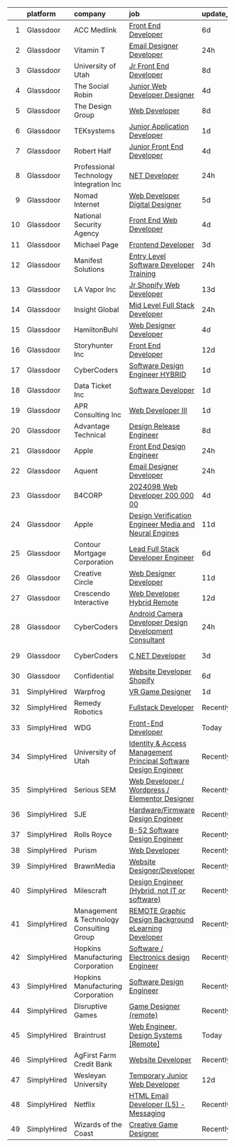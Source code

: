

|    | platform    | company                                  | job                                                                                                                                                                                                                                                                                                                                                                                                                                                                                                                                                                                                                                                                                                                                                                                                                                                                                                                                                                                                                                                                                                                                                                                                                                                                                                                                                                                                                         | update_time   | location                      |
|---:|:------------|:-----------------------------------------|:----------------------------------------------------------------------------------------------------------------------------------------------------------------------------------------------------------------------------------------------------------------------------------------------------------------------------------------------------------------------------------------------------------------------------------------------------------------------------------------------------------------------------------------------------------------------------------------------------------------------------------------------------------------------------------------------------------------------------------------------------------------------------------------------------------------------------------------------------------------------------------------------------------------------------------------------------------------------------------------------------------------------------------------------------------------------------------------------------------------------------------------------------------------------------------------------------------------------------------------------------------------------------------------------------------------------------------------------------------------------------------------------------------------------------|:--------------|:------------------------------|
|  1 | Glassdoor   | ACC Medlink                              | [Front End Developer](https://www.glassdoor.com/partner/jobListing.htm?pos=108&ao=1110586&s=58&guid=0000018382f497fab5dfe313fff8b988&src=GD_JOB_AD&t=SR&vt=w&ea=1&cs=1_7f6f7f86&cb=1664349411710&jobListingId=1008153767990&cpc=D69957E0862862E0&jrtk=3-0-1ge1f9617k25k801-1ge1f961pg4fj800-31d9a7dc41997297--6NYlbfkN0AtlW_omU2Xx3W-19HQ_drmTKCWebiHnmA5lS5PDL5G8X9TJvUzwkz5Ww6o2I7kn7VTilYBNGgQKTsKnKuFjNr-rwrbRSWZAwela_Q_Pw1NE_wPlOrhausqN81kuRPA8_oj7QnQ1Td3vg6RBIvGq-kZzxk_T5rJ4J4FXAasW17gLqdVITzHN_TgJ95KyPuRlqRLCMAcT4dWWkcbnHgv0T7DKMpLl0NVFdDIVcARo2o9TdnKyG33bf5ejxOBY-1LFUwhORp1rDcMwSmXhplNvzJ76yRUCbTyBIiuJIb2skr6e-FcWRLliR2EL8Raq_ZBQfh-btxwAkDyhupCa9xlUX7ea_jtmYDhK9oRjg0kZaKAMF0F3tunUGshSkXlxYKQjo0ZYc2u2OVTTXXhGVjWe-V1IBhN_kJyi_3AfypGJYkD9P-xcQSp3OuVoDIMxGKICHLmQn-jorRnU2a2FxF0WIT0wxKoNtiKtW-1rjKtYzL4l9nCpKj_hB22dU5pEWxX1gAfzyNepMgTwg%3D%3D)                                                                                                                                                                                                                                                                                                                                                                                                                                                                                                                                                  | 6d            | Punta Gorda, FL               |
|  2 | Glassdoor   | Vitamin T                                | [Email Designer   Developer](https://www.glassdoor.com/partner/jobListing.htm?pos=123&ao=1110586&s=58&guid=0000018382f497fab5dfe313fff8b988&src=GD_JOB_AD&t=SR&vt=w&cs=1_d543f0fc&cb=1664349411711&jobListingId=1008166114322&cpc=F41FEAB56D215062&jrtk=3-0-1ge1f9617k25k801-1ge1f961pg4fj800-d1a7387d0770e5f3--6NYlbfkN0DMrcEu7yrtATojKJA7cEzGQ3FdRGWLh0CZQInL4ECGI6k5tN82kdM0cJmh4vC7GggOKyKtFCgegU8rXS0JkdichCA-T1cdCWtS1-_meEn3wm4MMcJ2Kfvuue71XM4farO7r0mvjSTv9UevYATKjAtHRSZWe99WkaxKLxQudPskqRiVyIhcOPu-2kw0qeqTxqkAYOMSh2hD60pH4uy10P4GPm-10QkJEMoDvTnvoGebdWU4UHg16FuCUKj-y6sE-_I2FMekLpsa-TmZq-s9fwuOzM9IMr5agHSgA107KX_4fDyhiEgYQwBn9iqrWocVQHgKNBsUx7JAOc28vYENS8lJ2xdzA_WMn0MAMbl7UwHTAu4ijGGv_H5BefvU_l-Skj5TaWkgv2xrGRDvBapmDv5Gg35wR8GJmPw_8Nh5nSTN4LaoiM0RJipz0VpxYoxlYUfjd7vDVbCzDV-bxmC5VFlDRiXM0Lp7sNSyp6Znk1oh9koC5jx3tOZW)                                                                                                                                                                                                                                                                                                                                                                                                                                                                                                                                                                            | 24h           | Richmond, VA                  |
|  3 | Glassdoor   | University of Utah                       | [Jr  Front End Developer](https://www.glassdoor.com/partner/jobListing.htm?pos=106&ao=1110586&s=58&guid=0000018382f497fab5dfe313fff8b988&src=GD_JOB_AD&t=SR&vt=w&cs=1_c8a9d03c&cb=1664349411709&jobListingId=1008148899412&cpc=334ABAF5D42DC775&jrtk=3-0-1ge1f9617k25k801-1ge1f961pg4fj800-203d757690ef3570--6NYlbfkN0CeT8FX21qA8aHoekqZMuZU4Mih5bXiRa2bV6asheKhAl6mYKVHUB3RdJxaCuksIwR8-U3Q2LcHEcxiRj65QyZR_Afs3iURmeU3TP93qVXtnfMQVf9qrz6Srk0RCkWqt7jlVuMNAn8ksU6vScNEdTwyDSTPtTb_VQr51K56x_P_fI4GRrunEWYOtrbcLQ3HrbA99aAYzEwdq7e_btD08m75hGB6OERjF5G2EaOLlQ6fKLgDgkrOe5dJ3jUS9rC0cvKVZIm5AO6U6b_HaaFK_ocUTyallLPtXIHevdFB6YTk3i0aGeW6WAPaItZSAVLvbJPnLKaq-HvJMSatRIePsBQrH96msRHcvzJYcdeZKw-c7AcnZsKF_DlS-NTGggWDcuT0hGXijQyG9A3opk4gTcvn60YlRWHJJ83SIH5w_ILDkTAdTqLXBSHsMUVoewJpcIT7yEYqVVokAA%3D%3D)                                                                                                                                                                                                                                                                                                                                                                                                                                                                                                                                                                                                                   | 8d            | Salt Lake City, UT            |
|  4 | Glassdoor   | The Social Robin                         | [Junior Web Developer Designer](https://www.glassdoor.com/partner/jobListing.htm?pos=111&ao=1110586&s=58&guid=0000018382f497fab5dfe313fff8b988&src=GD_JOB_AD&t=SR&vt=w&ea=1&cs=1_0b70124b&cb=1664349411710&jobListingId=1008158385207&cpc=47CFDC01B3F81FAC&jrtk=3-0-1ge1f9617k25k801-1ge1f961pg4fj800-a4700ca198d49a1e--6NYlbfkN0BVEiCwtio_zq3mOGmhG3aHdQny94tlzy-k67z9IkphDraalBvzlH_uzJy8THcCVP2waJSd3yiwSETxdtK4p7WGdYe6iEdQIgLTJgRkgtmaAG-Ira_mL4q6O-3H-ODYq0f377Ah1rO660J0oLi7zvjCMqIM9s-nWo1gLlJP3or2dewY9edJ01451bpvce_yHEd7scHNswyDkC1Nj-5P2LmWcjiapmRYpbB1nw6_qLbwdSQkSSTaSMtemOoAhWbQmue5B4Nyfa7z3OQ3Mh0aXMdapwVUvSrNW8WfWy6ceMc-fb8-57yIL9mp3kdTxgXVZzF4eXc-IZpvnGz8NP9X0fXOlNhCvlhcC3SP1b3yjmf249WhGWUo1fkNP2Wwxx2Bh4-OXQ_uR9lpMzvxDnfXOK7xqBUn7WLafylWnmiUyyL2knV7zB54kTZl__TKsnLPdsyCeltHkiiKrTKK2_uXaR8HpHlq-uj35tY3yRKxnw67zx53gZWjl72LJP6HE2oOYsrutcY2zxj0Xv_ys3s8_l5d)                                                                                                                                                                                                                                                                                                                                                                                                                                                                                                                                    | 4d            | Dallas, TX                    |
|  5 | Glassdoor   | The Design Group                         | [Web Developer](https://www.glassdoor.com/partner/jobListing.htm?pos=102&ao=1110586&s=58&guid=0000018382f497fab5dfe313fff8b988&src=GD_JOB_AD&t=SR&vt=w&ea=1&cs=1_b83383f0&cb=1664349411709&jobListingId=1008148648624&cpc=83630893E902B957&jrtk=3-0-1ge1f9617k25k801-1ge1f961pg4fj800-d0b8dbd47568e89e--6NYlbfkN0A8DcSSnDEpkWJ26_yrPDdhx6XDq5RUxwCFgnpzaIW0Twsx86Q09C8GW5akSW-_TBTBYuRF_O2lv_zPPZWt3ZmqT-MJxfK16XSOhSCHBbLLrx3Pygk0wSNSy-z757EiC6BdRtURUO7Y0FygHHvRke5JyLSCzZb5_4HtPMjcXEjtD5mYuSZy5Y7itx0-Iy21S1OE1vT_A3RK1wW-fxLglaYR5u-iSVE9u7wm_kOJEHZenCZ0l8N0wQBoht7Oy8xYcCa1qgzJf5MiArMWO6ZTz7tb71P8wsIQXw4Hg9v8eJMJxSMFVWwIGsFCxNfX4H-2C5boVCEITpclSY3XvG-5UPYABoDacy-4y-4qGWaXLqZ9Y8enuklNrt59ASNtdY_iH7jom2uJ8HsHjznqW0PcNxyAO6Dd-BGVInvd0jNkSwkjzRhp2ZylJv1P_NELXL6viBbcHCtLUN9V1u9u316Qq0VA7JdeUypUox3QvDmCvLetcPQ5MHM4tBFRcGvAAxaxRps%3D)                                                                                                                                                                                                                                                                                                                                                                                                                                                                                                                                                                      | 8d            | Little Rock, AR               |
|  6 | Glassdoor   | TEKsystems                               | [Junior Application Developer](https://www.glassdoor.com/partner/jobListing.htm?pos=121&ao=1110586&s=58&guid=0000018382f497fab5dfe313fff8b988&src=GD_JOB_AD&t=SR&vt=w&cs=1_bbc28ded&cb=1664349411711&jobListingId=1008162217944&cpc=47CFDC01B3F81FAC&jrtk=3-0-1ge1f9617k25k801-1ge1f961pg4fj800-bb8c3eea43a80e17--6NYlbfkN0AuKz8EBO1xHDEL7V2YF9xF3dC_I9B9i-Zw2Jh8clPMK3KTieKealHQySFBD4L6FvOnlE1GAZpvuZAXqB6FDu_40D4q2n7aq5qNNFXTZIwxa0auidsl2UUBrxomw_yz7dPWOkQfbm58VSqmZT0Hm3krUKJNmmWVVV88WvEVaxLd3m2y21g7svKuo4NqO7RmlqG77nT6lsOxlkl1GDpPZXbfwkzCp2-sBhuqX_6rEFIN-deqDLUvTfPqU1zF6RyGFF3vqFsXhqZrWWHEXjc7dtnI7lYltQgVfwpqjrbq7cLXS38xI7ZddNQRZy603T2t9ewHOBiV8lpUoCxvpZoKnuTkNZpGgolyjTUyMr5gFAD40WAZcTakQ3mtx6e8001_IvL4EZjMdpkr4uMPbaGHyP9eVyirrA-HUzFFlsT69g9AggWc7F2kmOzbL2hpHkaQFFgp6zp6npKlxLYtaJq1ij0Xegbag3CNaSDYfSq1GI6wMcJiRqxfI2ZMRUZVU2p5ICmmZS5s0zVzwXrBooSrm_BRsvIwzQgDBZjoZaXbm4cyVFegWt8LMqevdFelW36kaMnnJ-LIvF_69LmAufmFNjkAM-9UdX2Vu2ZJt489W6Gp_HPdjasxyuUF_2M5GzTx6BF_JvvYyNLdRQHvRWZAxSg-sQpHeu1cEAVX_Pz-w_uB6IaA9R6x7rOF739JvaDiP8dEGiz8l6LEZqYlskVzO65nJtrthoVFR8tQRnhxVaU5SfstfgiCOHaeNkMTlEVsjjRNNY76-wrv_SkDLIET5spwSblqN06DyYQ-4ZhIHOOM53q5WctGI__KW_nwHy6BhODtcU_KxJ27QKnewa7hMGt3ScxyLWo4SQeJq5VRAPeldbK0Gts6_cy0joQ-Zyr5TALPOcd0HFUQbMqswEjvt6VG2U_JCq1_GcUJz1x4BpRC5vS4pCpSG3m2)                                                                                                          | 1d            | Panama City Beach, FL         |
|  7 | Glassdoor   | Robert Half                              | [Junior Front End Developer](https://www.glassdoor.com/partner/jobListing.htm?pos=119&ao=1110586&s=58&guid=0000018382f497fab5dfe313fff8b988&src=GD_JOB_AD&t=SR&vt=w&ea=1&cs=1_e02e1c50&cb=1664349411711&jobListingId=1008159310171&cpc=C4A69CCDBB3B9599&jrtk=3-0-1ge1f9617k25k801-1ge1f961pg4fj800-ad7c0c2ea6a51657--6NYlbfkN0CpzDdaQkua3np5pkmj49lKioZwmwxQ-yx5plwbYmV_M7ZUsoYMwH68ZWZwpU8o109k8k9TkDq1w6sfTxQkE0Ft9mF14Uw0_9EoxHmQqCj3tCIE2KfBuGjcTtjqWw-JHOfMWZ887oAMblHPOaCDyAle0H0J8Szjo-QPHMkVFWsJnhEnUz9nnl6qOym6Rij8EFkWhHuItddprolZ5haQ4s1A5zMsgaulXqhfqim5VTatqw976QEUvG497y-cnlBFpajahsEEGtul4u3Enq9Tw8n9u7Bw8k7dA3Hc87MwsyJyUpu41eEdtaaF968BNamoWublfqBquJoQjLvwJg_ySQYQFqsj7XAf7zDliZBWBu8pxm_4oh8oanyPaD7Ctg2xkvy8OWSznNJtY2r-P8N7uS4PLD8OJMyDpiYIOO-NlDOPx3b1_VZgbW4TnI4NDrLRJm1m_2TRcr5qbU2BWZjEhytj1aKospFMK9jCtLRRofe-zTkXZ7HFlR8rjyUpQUlakIGgCw5JpDftsm1sdtr5A8fsO_xDWIzt4Z6ePp7KraRHT2aD8Sm9eP5FFt2Q3c3yy4Kn8To38fngxg%3D%3D)                                                                                                                                                                                                                                                                                                                                                                                                                                                                           | 4d            | Melville, NY                  |
|  8 | Glassdoor   | Professional Technology Integration  Inc | [ NET Developer](https://www.glassdoor.com/partner/jobListing.htm?pos=130&ao=1110586&s=58&guid=0000018382f497fab5dfe313fff8b988&src=GD_JOB_AD&t=SR&vt=w&ea=1&cs=1_3731ae9f&cb=1664349411712&jobListingId=1008165441086&cpc=3BA4CE39D5B5DEF5&jrtk=3-0-1ge1f9617k25k801-1ge1f961pg4fj800-27293a1cc4a80738--6NYlbfkN0CxP5eqahSjqXr0D5ytgzapk24O0aoHOFXOFipKNsq5vdODBmzByVVxgqoPStOx5p3o_tGrJhfFMsw6q0ljJzPQaXLHRV3SMuYe10pt1o7VBj6ZxUJo-h5Ldn5-e7mfmyqMJP2hsp8wF72-kf3z82SfNnH_5C85Do07Uk3dD3J8chjBQM9OHBrrUEOS1JfSlWq84tt_NkTl2Wfqx7VBtPDcnpLfvA55isM4EXVSY9tN_1j6QOlnwp4cVAbK9Rc5tiS9VEb2arzQrPbrpLciFrsRGnyEKOfBZF5hEGlgxrQHFYGkablHvlAhvH7Af7AjZ8IBdiBd8TNPeOJ_tKIcByPArEIOakA_KTOvgj7mtIzAZkBdr_WStpHlksM5YZMciCAR56PXMGS2G1UlgC6Z4spH-OQkctBhJt6n5lkBHocjvDdUzNGQWYQEt8i5zzYm1Dc1yFZJ33oZ71qxa6lDeJ9m1AiaRM6WrceNVbILDNnztpTW5E5St67FO_fGbS4SrMm69GVw3NLQCCepVEFiatSQI7cYltfOyYUxqYS172AYb41fdvGFwPMpjq8wPU8o7DE%3D)                                                                                                                                                                                                                                                                                                                                                                                                                                                                                                     | 24h           | Harrisburg, PA                |
|  9 | Glassdoor   | Nomad Internet                           | [Web Developer  Digital Designer](https://www.glassdoor.com/partner/jobListing.htm?pos=107&ao=1110586&s=58&guid=0000018382f497fab5dfe313fff8b988&src=GD_JOB_AD&t=SR&vt=w&ea=1&cs=1_903988f2&cb=1664349411709&jobListingId=1008156535200&cpc=AF8BC9077DDDE68D&jrtk=3-0-1ge1f9617k25k801-1ge1f961pg4fj800-23ce8bfd8a2f92ae--6NYlbfkN0CNayYzF1mBaI40OgT78t3Q2d9IxlwDzhsYR4HK7epYUZ7O1a9H3LGGlr834IRh8D4g5f9Pb-XN-gT3ZkZYa5E1e4kKBbadp1AMzPNW4tOO0gcsWBKHFCE7T4TvPh4h10Nq1OSdKSAoNZbz09QH840C3UVZwwqSirmOasX4OPQ-xbbBRAXHNZUHvxQmMXlvD_F6gFwQTiqgZG2F-Ve386RQ82F2NEBSp-k7rlWJ52iQKAW93mGc_M9ig3n6uALR-o1KRALnpo5ow-3mJSe5aCqz8vVGuUVXkuQ3jhuN5WpUD1R9fKXkH1g1-dHX-SS6J2aRCtrbozkok54cWTjqAmWGKvdYy_YjKlEMR845R9m3mwLY2-cVA4oP2h0J2yqN1vwHGashXto_P2ckhf0KobJi5cm-WuJXFbidbHkXuMBFSSXfB2BhVCBNlFO0G-EANOtNw5g_wXEpaNf-am1YNOmdcqWFefuE1CtSy-cc6zAt5GTuyy6MyDbVjYOEkCHZevgg1tlV2lyeulTDe-xtILZm)                                                                                                                                                                                                                                                                                                                                                                                                                                                                                                                                  | 5d            | Bulverde, TX                  |
| 10 | Glassdoor   | National Security Agency                 | [Front End Web Developer](https://www.glassdoor.com/partner/jobListing.htm?pos=112&ao=1110586&s=58&guid=0000018382f497fab5dfe313fff8b988&src=GD_JOB_AD&t=SR&vt=w&cs=1_96d5c983&cb=1664349411710&jobListingId=1008157797541&cpc=AC285F3A3ECA6BB0&jrtk=3-0-1ge1f9617k25k801-1ge1f961pg4fj800-7ff8eec83c0b4a4b--6NYlbfkN0AC5S5KfpcrE62cRuYLg6qW_HWiPjKHP06qk-AGfbwYtGlr3wcSMURH9oqKq1q2FCfM1OjM3Kz6Mf8EkahFNJNgp1LK48jUPnMt-okSXP8vnz3V3oP6iYtj2IgXbF79uMEmzQyBa0Jx1u30_URFQLBGZGEmRhKBBfzZfC_xhkrKH1KYlthgdHEqkeWvqsya90rTtNS6MYKSkHsNuOXZ9H1BXOnrVXFn_cul0dxNTIqReDJ3nW0V8q9Q2u0FkrrfQSgNh2KccZlsunP4On80cxfPdqpWDVSHvcVbkiDCSoF9hWedUEdJ1KGLCZyrmi5YhkvvfyPfPOM02R0cTl_v6jD9Uncyc8C-l1G9wFUmRLsYgxtGYPRR810hMYe53e7dLx_fwGsXgpBrRh5Rdg_dEX9n2HFzKDM3nNv0FTy2lhgO6B4H_cxRIPzwPzv-5cy3vgSyoMiYtDda7mNMNvoQh-9HxkuaM1FLvH3NgO1IdsJ61w%3D%3D)                                                                                                                                                                                                                                                                                                                                                                                                                                                                                                                                                                                   | 4d            | Fort Meade, MD                |
| 11 | Glassdoor   | Michael Page                             | [Frontend Developer](https://www.glassdoor.com/partner/jobListing.htm?pos=125&ao=1110586&s=58&guid=0000018382f497fab5dfe313fff8b988&src=GD_JOB_AD&t=SR&vt=w&cs=1_9b30017d&cb=1664349411711&jobListingId=1008159704672&cpc=334ABAF5D42DC775&jrtk=3-0-1ge1f9617k25k801-1ge1f961pg4fj800-8992ea5831e698da--6NYlbfkN0BR3ykMnr3Vw97HK5IC0i9Uo32NXohanwqRY-CI8z69bl4xOa6Yve6w6NlWd53uNOcQkAoVfS1qggY2a5uPoRoIWt2KJg-UBUaL90SvKYdQAwiuzxSMFp5p4RW1rI48CgVY4J9h4Fe1k2jBonl7XwYZ7DghcD7eNBv5gtSyVFZ7smpX7LIAhJaPVIdr66QhAF49TqkHHHoe84ejpr2ynP5trm3J0z7Gb2eQKnwKRPo_rk6Ul1ptT6n0cBcM_RIKz2j6zZtgDd6wx-7Atjb2rMH7LmNcOgz9LaOWA5f8cg_1dC9sBc15Ujba6jl67cHMIzr3147yc5kFldIeg9aA7UM9KpgOYsJyaU2TS-jmOdl71A1UYHtJM7ZjyZzlyEGpBLk8IcPVUahYcKnXWiINReZ2gdViHxrWHPf0-U0reAZIqU9zKCl7UyCUSPMt5nFcnEU3i5YRTr0DfOz5mlE8352CPYRk-isUh6lVvbtnA8pWbCVtg62NyXdHWzIBnnuV3_QdWqzsuhn2CSDIq69ieIcl2MXz7ZPs6FsTL30eDeZkrP7lmoel2HftV3gC17KU57XBDfDhctUE7__A3B4Vj4Z1-sb3102da4BPYLQa9sxmt3S7douYABcPEzhFzcQJ3Syx1UsRuT8cB9MhxP7gm8gQ2sLfK47_KFjENPnNVBxquxIe6u_kXGWV58F2MrJUHIZVIljudMqbdM_YjoHQvZFijOKPqKbNJ-DcRuq46otC2cruI6fZWLmzNWlaMcmn4ufcdGoKXxcFl7viPTgav4rB5NZ2t7jT6Aa5--9PKonn71R8pSeoV9uoXRaDhyx5Vz_v0k46O5oJcxeXLwmAENODyyGwO2jAuSLyIpWOlaUNzgSiz8wi7G1KAZ6sRNoN5qKCkyslQn5zU6PdDRcQ9gG88iiGm2LuLqUo85x1kUEltuJV9kjDzX6Rpma6qw5wpEZEg9-fev76Fj2px7Vq2LN01hSIKcpcffIDWsE2iz5z6nLeb63wJOFW4P8NpTDWYaldJt37_LbSeatC31CJXlRIqRNmWVNhPSo%3D)      | 3d            | Dallas, TX                    |
| 12 | Glassdoor   | Manifest Solutions                       | [Entry Level Software Developer Training](https://www.glassdoor.com/partner/jobListing.htm?pos=115&ao=1110586&s=58&guid=0000018382f497fab5dfe313fff8b988&src=GD_JOB_AD&t=SR&vt=w&ea=1&cs=1_dde199a7&cb=1664349411711&jobListingId=1008165063366&cpc=280AB1FAEDD8D536&jrtk=3-0-1ge1f9617k25k801-1ge1f961pg4fj800-0c26b47d28c22e9b--6NYlbfkN0CKfvhdTZp-LcwVJRM4kWLncpDELpGxzdzAtDfxsI5Hw4zLjP_QVp8_SP0d3uDWKlQGu3H6qbA4GjubybJMiWH6s128g095sA3RRzUaLY46YwQQ5S3vHzL7FIWfAy49WdnBKcRGG6S3pJyzYggX8EGIf-BYBvHAWMqqOhYA_D0vD7xw3zJcO6I5dFxk3C3yOZNzOCPMZqHTR1jXPYdZHTOVQre9ARF6e4mih1HQ35Ae3uxlPBb9bvbr1Ed5cYbTtlhmPXRDpFLF6iDWkymva4BXaJ-BfDpDlQawkuWL_1vQdR_8yuPQXsEDR5LStYy7c8hjoO3kM2hw8SD3QRLw-S4_7IlhDIXFr503U8knodWRNidx1QBGR4MvGLRh8RhbfYyaSBnD4mof1V2EJNfBFbnqTzd7LMuechdxslJcceygtQnDaOw_kUqXonWr4XxFJrBbQGRmOChiESRsxDHeLumATEiBpJvDq-jIkwvi9L0AS1Y7r8J_uOvZ1xGQ1qxg87y6lB6ArRudnrxiWfJOeUDc)                                                                                                                                                                                                                                                                                                                                                                                                                                                                                                                          | 24h           | Columbus, OH                  |
| 13 | Glassdoor   | LA Vapor  Inc                            | [Jr  Shopify Web Developer](https://www.glassdoor.com/partner/jobListing.htm?pos=113&ao=1110586&s=58&guid=0000018382f497fab5dfe313fff8b988&src=GD_JOB_AD&t=SR&vt=w&ea=1&cs=1_550496ef&cb=1664349411710&jobListingId=1008140181483&cpc=217C45A42544DB93&jrtk=3-0-1ge1f9617k25k801-1ge1f961pg4fj800-de90514a4bbd6e3b--6NYlbfkN0CJdF-dcTyI6K_jQ3hNxcEWsQ5FdiXrEanOgkWkyiPfXhf_OXvFejte4LCunOxrNaYbLHOuyZld0YnnchhutS_aFl5fs43CHJFtsyOfVR1mUJcEfMkXBQrz03Nf0m0jO90iAKUL02k1KmJOXdZ-2dk-FxLeAJxcZXTdAfEg941bRFUDtXvi9tNZ1rH2i3LTge3cHnIa1dvspEbbFUsKSbU6ofGPxYFDUcvBxYpwWD0b22GBraOnAc_PMOVhoZHreMEp6_VIG8vFXlM1g4qW889veOSizTwpUCS-ai4FRZGANIV0Z38HTOFGVoLIrcS7jpHZJ7pTHjTI3yqUSlZZgJmrKlcYRCfPfXQAcTN1TkdFEBs3gs_YRh-t1Qwm3m3MQVmUbx3eav2WT4xmbd4JNai-HMFZLzDfl3Rd2n1kGi1hekYJ0wvgwMbA2m6cZMW8LkDthsWDBN_f5JAluXxzrhcPoMkYHuXpsNsEwytw6Tmjh4aQ_z75FcbjmhFpFE10rTMd0yG0iX2HJum0FrZEeCwZ)                                                                                                                                                                                                                                                                                                                                                                                                                                                                                                                                        | 13d           | Industry, CA                  |
| 14 | Glassdoor   | Insight Global                           | [Mid Level Full Stack Developer](https://www.glassdoor.com/partner/jobListing.htm?pos=129&ao=1110586&s=58&guid=0000018382f497fab5dfe313fff8b988&src=GD_JOB_AD&t=SR&vt=w&ea=1&cs=1_faebc118&cb=1664349411712&jobListingId=1008165764215&cpc=F41FEAB56D215062&jrtk=3-0-1ge1f9617k25k801-1ge1f961pg4fj800-382764076c5a0a79--6NYlbfkN0BKkHZu3wF05EeDimN_p6sYpKCMArvwa95YdH7UpkaBCkTAlOdu2lVg0NLtjKOv1OnJKJqZb-Bqxyo-1dMorwbIq6MN5nupghYEehClru5_5aPepCrKt0AUumBY3V6h23cjB3XcQMTx70Pih35NYpnWb8RWaZW5FLiqxOhtCl_x396RlbTz0ncOMZ9MPncv32sgCDcK4cKVXjjBdA83xdumTy7kYqRPH-H_3HXhb8Qb_9EOSavMKI9aU_n1nZz0KM80amFd_hzRZSkEjLvCXdLvRkybw9Loe96JUqS1cSLbbqWCPdVnK3IvUJyz0TjbCfCVdL4IAZ_AD2S_86Vf9GUyid3wq6I5hf_UHCZxon1OVG43my-YuvlHMsxhHSHC96O_NDG3Aj3S2jq15d3pSSFlnYuUZEituVn0T_gte4cGiBjYewaj2lQR1ozZ1nV6UVe6Zj_poQoYlQmxG3-ZDREcNBeHC-kXzRU6D_3HmWYweffW0h_jXA2x7DG4q4eamte8ms4idOQh2G3oYfTFBUdi)                                                                                                                                                                                                                                                                                                                                                                                                                                                                                                                                   | 24h           | Remote                        |
| 15 | Glassdoor   | HamiltonBuhl                             | [Web Designer Developer](https://www.glassdoor.com/partner/jobListing.htm?pos=103&ao=1110586&s=58&guid=0000018382f497fab5dfe313fff8b988&src=GD_JOB_AD&t=SR&vt=w&ea=1&cs=1_a99b3e70&cb=1664349411709&jobListingId=1008158597606&cpc=7095061949A44974&jrtk=3-0-1ge1f9617k25k801-1ge1f961pg4fj800-85490882144fd161--6NYlbfkN0CsvGRZbeWXy7T_FdI8kH1f0ZYakdqkbhVCS9dk-U2LcbO7TWKGV0_G2dU5JZ-MBi8Mb8JCsb10BlTzXqxx61ZtwYGwEh_YY3aOydQ3YrOSZwQG39k8QbUx3F7BcnXSBIhmZUOEGtc9dVgL2PIjY2VdyquHx2Gr_6a1X8bbPRdEZe99aTmirVMrOkqJUH-Vy7V7qFsa-yCzujCV30kvGN9nZO3mUnmAhmSI65OlsNepWZ1yY-FR6j_44pY3xUqZOD-ca3M7x30WPxaMR6TMdd50Lc7mJ22R7x_Efq2E8CH2GRsFFR-Z5gMwkxaOyI-wDL0dZDfk-aFCCV-y7D8rDfWeZp4VD-VRzpKkKo3ifnFPDgE_2izhgPyrxJ1T50Q6eWtMPgOVl71VgoL_gW2txpO4UOsBMMGGE3xxOfxsilvyfao4j-D039B6OJeYwl9xnHQ6fnOBVxdQYCun_ccg4L5QsTZcz-VPL9GsfXaIfwTBnFy0MrV2TIv5xuU4xXlZquch131Up91xMQ%3D%3D)                                                                                                                                                                                                                                                                                                                                                                                                                                                                                                                                               | 4d            | Fairfield, NJ                 |
| 16 | Glassdoor   | Storyhunter  Inc                         | [Front End Developer](https://www.glassdoor.com/partner/jobListing.htm?pos=116&ao=1110586&s=58&guid=0000018382f497fab5dfe313fff8b988&src=GD_JOB_AD&t=SR&vt=w&ea=1&cs=1_0648e294&cb=1664349411711&jobListingId=1008142253326&cpc=56C4EA4A1A191A49&jrtk=3-0-1ge1f9617k25k801-1ge1f961pg4fj800-6b403ce7163a4a9f--6NYlbfkN0AgcujJ3qETlspHRKc8IIVMzbeN8Bz4-iApzrv1hrIVKKSn2xKtzzS6W9_8OiycdU4qiLMwjxOweyuAQzWzHdBZP4y2myfHdXU-sYGHm64E3boYYye272WZMHTwM3_m4BSDmoJTr47EH0btQdDMTVwB4CjNBJmP8QL0kb7gXhkeebwnthg9yVy6WWscR0yghBnQvTNAWYgCE-TRk3jMM0KywFd97QmeBty96Y9QOXbW4aTVyxdBVPXygr5LG9MoN_czju65jthtqkSS7adarq7srJ8oYnE07kfXGbpDC-CxskfbfN29N-Tq9ODwL9Kaw3CwSGGOzPvD2ehzwekzQWos682dEBuPseEHnx7rFd5wM6MxNVqqIEVWB0RGrtVSrrsRdH3bMl03fmaeKYMAP7mld_KOQxVDct_eLAd_m-Rvkyfw6u27AA3bN4mlvegrczxUW95UzjtZgblHCwNRX2sx825n1ioO1RZ-4Zj7zdJoeeFErqfrrotidG6V0DI9bvE%3D)                                                                                                                                                                                                                                                                                                                                                                                                                                                                                                                                                                | 12d           | Austin, TX                    |
| 17 | Glassdoor   | CyberCoders                              | [Software Design Engineer  HYBRID ](https://www.glassdoor.com/partner/jobListing.htm?pos=127&ao=1110586&s=58&guid=0000018382f497fab5dfe313fff8b988&src=GD_JOB_AD&t=SR&vt=w&ea=1&cs=1_c3865c0e&cb=1664349411712&jobListingId=1008162436129&cpc=451933188B21919D&jrtk=3-0-1ge1f9617k25k801-1ge1f961pg4fj800-42ea15889c447699--6NYlbfkN0CpFJQzrgRR8WqXWK1qKKEqALWJw739KlKqr2H-MSI4eoBlI4EFrmor2FYZMP3muM12lCi1zlp7-Dk9C_bSDdoZiMMVJUhKLbkgYxjbyC7e6uYf5heNXApaSiHmJRhKo1HVpIh0gv5_QpeQwc9mlTiRU72qnnRK9ttMKEpStfWJ6GM-HnkQr0QpZiXf8Vc_BFkBJ-Ak7NpZlUqM6meMet6HAbKE6WNiv9S6uAUHQox706Rg3SCGpzTrxiw6PAIXJFpBihQbz5832F2rMGILFC0MLBwIbPw53OtLikV-lCZ98mAuhHPPtqXdLDg3nAqZPhhfWEP66Qk0aE7TLlpiUDIsr_oZORj7VjbAyG-shtbElT-B8aRSgmSfmfuBZqEWh5cG3lBBnXUOnRa1zpcil6777rLC_8j00my0bdcfO_NCr5TiXBzhPnyCdPlGV1sLLGWcaH3HQYWrPOZJBU96M3jbnWN4XU7gucEcSQ5M8XJS7f5PUlwLtSUftF6JFc4upDbbpeMs5NzwsTXhTweMZZkjsNdCE95RqA18OgIXjv_VUpGlCCTK2plrAAooeqg2YQ7MF5e-rm7slTnQZTcAff-quiIQ0wy1PHEppZEHW9gY60h4vV7BhYRe3Um7dITChietD5gGs8f6FDpEYcVjDAQZESz_rCAiRuri4McytI5KaH5fKtG36xfhCG0i4ZflzBgY9i_sDSXj1iLHKKvcjId2VRyt8GkysvwFys4a5pPAFky4de5OcxIKDeTKqY4Pwufg9rVXVyBU_nrNa6p2WCGJ6nXFS-Do0zDZbH7AOSQkRoVCF_wTmwIXGDZdlPk7kkmWNJXBGge45f5nOGx5ObWNrhyk7vhahfO497UV05de13o6xl67ZSjGaYP7cAjsWinWDR6l0MSERIDVr58s3n8IQ3izjD99WpLlEyVRoVM0uoSQFz1GpWE5gpIAL7FR6ZoVmJdGt1ayPrNEQfd7oFSA2Q6qmcxCS6sO2tRG0B5Do-M0hiAGpEUFZ5KBColF7tc9T5zSb7LDIA%3D%3D)    | 1d            | Palo Alto, CA                 |
| 18 | Glassdoor   | Data Ticket  Inc                         | [Software Developer](https://www.glassdoor.com/partner/jobListing.htm?pos=109&ao=1110586&s=58&guid=0000018382f497fab5dfe313fff8b988&src=GD_JOB_AD&t=SR&vt=w&ea=1&cs=1_4d59173b&cb=1664349411710&jobListingId=1008163911504&cpc=18C9CE28155C17C5&jrtk=3-0-1ge1f9617k25k801-1ge1f961pg4fj800-19cd114cab6b0311--6NYlbfkN0CvahHJL5dpwIe5nlYo2UZJB8CTXAEl9vJAxrd3EfdRQbHmtT7BfIW-OrvAZbm0vRYQ4sDcEvqCKxCGPvRsTB78jfFuuOq86ssRUpOf7AMw3B0GfIAhPll7V46j5C_Vcuhs8P8q-ptauxZpaCSPTsn54WwULqTXzK5vngPk9dli-acCsHu_ygN8TYFDphlYtSBZlQknbygxIQJKcQ2AmCkbRof9Mas6TBLk6cgLS3wtFiY2tKuGORhNaQZ6yC_Pf7ay6sNpzjMIpx07G3JIjfXTwPGWVw9eaXVVguhq3BGAFtAn5pqssZiSHT2o-x-nyuKyEu1LuwspT8FURHJSjIHxs2BzPZwKSYyPohDkzNITC4aoMS64MOKWCGNsOufNo-H-hW7kFkDGOPqaqDfn1Ukd3IHr8QsOE6S8oWxFoNmYGdCL3dVJJFIMdBMP0Yvfo2S2xzSpEecMg-K3-49ry9mr0ofuR2LRrWMgMWHxU2fBP1-jfpZriZb8NCSlhYv8HKeKzT_aR50jAQ%3D%3D)                                                                                                                                                                                                                                                                                                                                                                                                                                                                                                                                                   | 1d            | Irvine, CA                    |
| 19 | Glassdoor   | APR Consulting Inc                       | [Web Developer III](https://www.glassdoor.com/partner/jobListing.htm?pos=124&ao=1110586&s=58&guid=0000018382f497fab5dfe313fff8b988&src=GD_JOB_AD&t=SR&vt=w&ea=1&cs=1_f96c8e13&cb=1664349411712&jobListingId=1008164185880&cpc=3DB599BF2F4828F0&jrtk=3-0-1ge1f9617k25k801-1ge1f961pg4fj800-9784641a70f27e46--6NYlbfkN0DKYEYS6AaSgPeXyWAkdM8_YPNZv0Ej8KjQCXpwSuT3KKkkWlUbsEXlzgZYSkPeUCmOBQstHf6yzSB6enVV33_Dje_2m7EqTCWI19WUbf9VYXmSsxZIqY5PHb8O1be_z_0EajNmtAJRbggUGdlFFRQK7VqdtySs2IvC6vJgqGov8Wo1L4KiD2Cin2YDqjOfw4asLAa4l59wqEgiZyOV3XFSnESOA5nwD4l1MG7h_BwN6R_foFPTkgNEWjbkp1FQfbfWUfbza9zmoLDMYt6SoZmkBIG7iWnBRX59LsuzU4iZirj-rQMPpuhBdzkj8ow6Agp6ZJywlUGBS0zzcBqbhcPe2FtrA4jcMrCb-bdwoJTe8JLIn4y8fKJ_F4zS3yV9jiUoKsuQHw7woicC3AiLEXvuso1RqH8Ihf32ukrHbcHNyCbDJDWWKJuFucxkLYngWijMDy1MLm-ah1QHenOkFVDlJaLH5STyF5-3-lCHqvUIVjk007CdgU1pr45J27ULWcMBBHzAh0O8GseSIWXUtBK95ByHKAbjjdJ36nLP3O5EThqbg1nkf5tm)                                                                                                                                                                                                                                                                                                                                                                                                                                                                                                                | 1d            | Pasadena, CA                  |
| 20 | Glassdoor   | Advantage Technical                      | [Design Release Engineer](https://www.glassdoor.com/partner/jobListing.htm?pos=126&ao=1110586&s=58&guid=0000018382f497fab5dfe313fff8b988&src=GD_JOB_AD&t=SR&vt=w&cs=1_65d6faf7&cb=1664349411711&jobListingId=1008149015639&cpc=FAE5E775D180B2FB&jrtk=3-0-1ge1f9617k25k801-1ge1f961pg4fj800-815bf75a34a5b547--6NYlbfkN0CQRQ3eiV4YWjrRS1ho7HVQ9JO8v6Fb3eU0yDOJbdOiEguntuRlpE4-_N6DYLNj-Gq5iV4HMiBL4PWhN4ZFq4s3ePKRM8BG4Ot3a55Hk8PJXYqFmHIH9hMOllid9NYwcjnb3wHQ551tOWgmWrs_wusP0wtWRZlNV1-lhBEG4Y6YzJGC45rOR9wPf7cuL1wprncndYoLTMeM6ISJLt8VXI5OapfYJ-eXTj45gAbiAwGxfVnc2qQXjuinOHkx1W1X81A8JYHnnsD_679dcjmFBPfuH5g2BZqC1ZbYLeYkCBcHSKmy1aIIILps93gLkO-IzVzk290iEgG48CN_3SOvOJRXgK9oMVmLXSQwG18zfN21jre5MsJHUK0UjV4XilCsr1UL3g9Elax9_NMJVF77eHcVUIc_szOytpYi5Oe8YTU54c0IslHb4PmWQRSXlfZJgEbVvkRoN4mOBsiX9SpnBb765PyqUNDjx4EYe7B78CbouV6kOWUQi7I9NX0H-SbAxmu8fhjC-1dTO5oMA3VTRQ9-9V0n7opNhmcmcHvreGbB5Yi6LOOhLNrGXY8NdwPgF6sbtYNcMZ-gpFgiQsR-kYxEngilgYqBGlM%3D)                                                                                                                                                                                                                                                                                                                                                                                                                                                                 | 8d            | Auburn Hills, MI              |
| 21 | Glassdoor   | Apple                                    | [Front End Design Engineer](https://www.glassdoor.com/partner/jobListing.htm?pos=104&ao=1110586&s=58&guid=0000018382f497fab5dfe313fff8b988&src=GD_JOB_AD&t=SR&vt=w&cs=1_a87f1f8c&cb=1664349411709&jobListingId=1008165557587&cpc=B101C867B3EF2D75&jrtk=3-0-1ge1f9617k25k801-1ge1f961pg4fj800-04c930a621fc3334--6NYlbfkN0BvKrLyj5gPmtZO9T8euul8TCxuuKNOtzRJOomxnwSEodTz2Bc-sPZlMlNbJQ5kKAsLWW-ZI3xeZmVdhvpBKIE-vP4LyOkEmkl3FcDztiAkG6M1lI8fp64GKa3FQ6i6eu4PLkaHQ7DaXsRvqe5zJNUOvjeqEqn9hggdKRGlOVE_o35v9Jo4EZ3e4rm-FAOvJlSHdPbFtGs8gDEqd8o1VZTAWV2g6DvmXe5KzJDgw4B-zIPQdXgSutGHq7OcZ0ESGiwVr9A3azocL4iC50UAAZ2sWaTebHYUTAOVkdDvirKskGILhRXFiDsEoIS7GBgXM5QnMQY_-ep71L2aNHMjxkmA3301-F8FWz7HBuBrIQJEGo307sU-BoQVB-KgzKJe40aER_-IOwpjgwpMzKQtFw8TxMqLy1dArTlgNC-ID4s8-unZgjdgtGq1wAyLtVR3kYDKV7yL8rz3X5V5Iudz_9ABu1WbkH1xtcenfVsIXiynCM9wmKrRgbAxf7d7gS5JntvyZZeirHmEnPnO3Tt4Fp-ZU6a2gCZq64sbAZtf1w46Ztx2q-bqy5BSd51fGm5T76GSN0T9WB-OX8HTUMkDdwVbMOpvlTno8YUEQDXqKemnU5FprOol-CtHgVYYCswWNglDJWRoJfeR1QpGFujIvrNTzmkJtnK4GEd9OBmZc_TqERlh0ilsUuRbq3cV3Gpi58iSOmgosY1J1VMsr9ILTT_OqrZCxveupr6f6L8yIT2XCGCJ_RRO5XzgWuZ6CCFNAfY9xFf785ZTHWLid2z8zFx56sw3HyvUsxkrFAWaCYv4iDpu2IuK2PFE6NEHKhEuzEtXe-5uS_A_52xlTj6W3vCRla_sjw43Bs5E3EvDu8sZvQRdyO58TbhekbzDXgvXHieeRE6MKIm-SMuBLLVc1_2TuFhm2kP6bXKQFEEm_l81eVkTIiyvtisy8FWJKCPBeRlTxRKYBvqsACVmFVL79p8t)                                                                             | 24h           | Beaverton, OR                 |
| 22 | Glassdoor   | Aquent                                   | [Email Designer   Developer](https://www.glassdoor.com/partner/jobListing.htm?pos=120&ao=1110586&s=58&guid=0000018382f497fab5dfe313fff8b988&src=GD_JOB_AD&t=SR&vt=w&cs=1_6b56508b&cb=1664349411711&jobListingId=1008166262011&cpc=451933188B21919D&jrtk=3-0-1ge1f9617k25k801-1ge1f961pg4fj800-622daec645d04420--6NYlbfkN0DMrcEu7yrtATojKJA7cEzGQ3FdRGWLh0CZQInL4ECGI9gD0Wolx9R2v-Aex0-GK041Xi4dp_6ULFO3w_3LjU2BMF0LvuMsSSgW2c2SrVk5hdgSQpFu_tq878gARf3FLqSuPRG17dymVYsAydq41QtQqFJ_aWvMga7qWcq_H2p5jC6I82FF1FKE4aC0Z8QOpWLgf8UviS2WmSi2CSB7L4AtQGcI74TVo8MjbksVn9QsNekfTkFHk9amI0hnvR_S_9BnJ4inff8m5Ue5Y6Xts5rlg7f1hgDoasXonjnkyyAwJXIRFSwZQMjl5UbHhMZh1afNbAgQgyNwSJ9d3GPXz8kKwEx4hatg5EzYBAliaHFC0AS1pizraO2Nr3PjqqNX_rarE_V6QXSANEDvUywJkxWB9ojRaa9N147htOm0UdmW7tRXf_nSasEQLvRz1RhA_x7RYl5jPYrnlkJ00DcVvn6W)                                                                                                                                                                                                                                                                                                                                                                                                                                                                                                                                                                                                            | 24h           | Richmond, VA                  |
| 23 | Glassdoor   | B4CORP                                   | [2024098 Web Developer  200 000 00](https://www.glassdoor.com/partner/jobListing.htm?pos=110&ao=1110586&s=58&guid=0000018382f497fab5dfe313fff8b988&src=GD_JOB_AD&t=SR&vt=w&cs=1_c49205fc&cb=1664349411710&jobListingId=1008158976945&cpc=334ABAF5D42DC775&jrtk=3-0-1ge1f9617k25k801-1ge1f961pg4fj800-c932892369677288--6NYlbfkN0BBcNHvdcwdm3ewH9kjvka83ftEJjxlat_DdA1S80VRS6k0mxP7wnwmAsSRP66qfkxiEkMctYB9U822vuycvL2T5Nd686usloJm7--NpPNg1qasCGwMK4TUxMEC-9zrM2VaMdud5tdIKPynwmtMI_gJsD3h94tY0hw9TLoSlEaEREIm9tliARZndO1XKA-w7blzShbNtJXd696cAyJuh5MrJVzAWQF9ONwgCazo6YzcxgmOzTokIgep-gNnQUX2wWW9LtlZ220Magc9HbO3kqPnTGx3XTcA7TcBMxsgEUC9ziAqAuHvLWhW2dNgjTrYutY_eVAtqfy_rt6pZviUTQt5GJJPjU6wHHHY0zhZ_GkZNA3iPwPmZV41IW7lKyY5hGBv4cfM3_bo9lD4TpdWmekHhXdM868gsFKLS5tjxOzKn1cRTrr1eJGB4LfhRnHMd1YSmEs4eyBLi-6GKZq-RImQDpUrG-7A2HuLLxQgOrt8psX-2UfmQTsu)                                                                                                                                                                                                                                                                                                                                                                                                                                                                                                                                                                     | 4d            | Reston, VA                    |
| 24 | Glassdoor   | Apple                                    | [Design Verification Engineer   Media and Neural Engines](https://www.glassdoor.com/partner/jobListing.htm?pos=117&ao=1110586&s=58&guid=0000018382f497fab5dfe313fff8b988&src=GD_JOB_AD&t=SR&vt=w&cs=1_63fff659&cb=1664349411710&jobListingId=1008145302385&cpc=334ABAF5D42DC775&jrtk=3-0-1ge1f9617k25k801-1ge1f961pg4fj800-378ae5146e55267b--6NYlbfkN0BvKrLyj5gPmtZO9T8euul8TCxuuKNOtzRJOomxnwSEodTz2Bc-sPZl8WPllYOnI2iyhSCQYEcCZC0nZF4Edd0Rzxrm_rbTijnmDraF5CXiw4GB86FjzLC6zb54khGPBfIMOZv9JXMES0lLER32t3MnMZ91Ztg2oakp_lXSjWTsMAIASXqqaAMXtjU8wxsDMWoUIil9zLWnafW1kIezxGhl5LbJ10gWNPk55e3n1Jcb1oLXWumY39n77ObRWP8u5K1hRYE6BaYEKajiDTV4F3c7AWjcbk1lLnZe4VICuoU8mt4j_Rfe3CuIXVOx1xu9ZJPdfJi-Qd8pheRnVNcbv_xan5cza-urpqA20SjyrIGGfBIVHfl_JvYG-7R-uWhmxOfD9a0LRivXtRUY4Nyr2JVbXq8Scifo-eEn1OiDMxQo4kOV_0H5XSexF68bBtA7G7jooP4qlJoBbyPC-z_8BBgPW2ufwmBZpEpbR0GE3fIvAQacLYZ6HlBUaPtqEmmXBregRBMQPMWWlQYPF-aMg7gm8XFomfTXE0nVRVZz73iG4wBHoXu8GMOMK0ewsL3Gc4p9wzenNJY3xSUMNUX1BCY-VIyaVCCloE99vbPJ9J04XfzQRrRValzI81cZy_a598oJOCSd9WmlmXKsHho4tJS3mR6y-OIIeyPyV5uRzxD-_vcvkHTERI1GJzF418HbH0KMzL7ZYhZXvJQYSz-BQzhEZuYDD9EcAGKRIChloDwqbK6cpf9MikQw8U8wge3TaOcG7Sw2q7dD473PBaC-iHXa3UWUi8lEgSl0yaUQW8eSyDgCiYcqpkUt_p4_YKvKl6hdD1idkOsquAeAYgYmO6rFd3srw_OTTJPKcdHnFrFLS-B1e43KQ6ACu4a9yDeSBUjg4ViobNCjTYRpk0gcMD0789e-4-c_JkG3D_u4kV0tZ7JakiYiQFL2KyQZggUrgYG5WO7tdA3LJ4sfpvvB44x_pWIYkZcC-C5OZNgM9RpfjuEYnsehqqS3OyYQpiS1L_U%3D) | 11d           | San Diego, CA                 |
| 25 | Glassdoor   | Contour Mortgage Corporation             | [Lead Full Stack Developer Engineer](https://www.glassdoor.com/partner/jobListing.htm?pos=105&ao=1110586&s=58&guid=0000018382f497fab5dfe313fff8b988&src=GD_JOB_AD&t=SR&vt=w&ea=1&cs=1_942fee94&cb=1664349411709&jobListingId=1008154101316&cpc=E1C07D31E98CBB16&jrtk=3-0-1ge1f9617k25k801-1ge1f961pg4fj800-bb40e58df3f7055d--6NYlbfkN0DfhRLDY5E7BVY3xhBTAobuSaZ3WR2SqAJ-w4NHeQGDZ8CKtdIif9OeS__JUJOcV5YoxuiidzcAFk8E83tiXxOgk5-C2EbmFQoEupbtlseb3MlH3V5Ro-YVaJO4ZhrqUjLf5rlMmSRd-LzPQZh2s9DHUdgsI52KDmRCX7XW-LEOtwVN_tte0ig2jBGIdSqvQesq_M70S5yhdm21SsZijwGvdJwhyGqonL9dHNiJ3iuaV64pwgCEiEJISdZ4WakMKy15Y1F1cHVhKkD174OJcaFKgeTsHkgFy86WU56UjazyZznkivD3pI3UcR8gKiFh_K45Wg5J33Bw2-QCo8msb4Aeq58tXXoco2kg_PJskT8rCN6RCogX5bdEuNi3UIc_SyyuJMQrQEYWeSoFIV1dKI-n0SWiwCcvu-H70eLb7oxIqio0bOKtBHvxzsaQHhQNwPobXF1YTjeKkMir4RjoK9JCXNrLQXNRaCyxU0-VsTt6NQ6LV-46gtvpN7iQ55i6M1kwVGZPbaflGvGRA9aDJpsJEB1_W1YO08U%3D)                                                                                                                                                                                                                                                                                                                                                                                                                                                                                                                 | 6d            | Towson, MD                    |
| 26 | Glassdoor   | Creative Circle                          | [Web Designer   Developer](https://www.glassdoor.com/partner/jobListing.htm?pos=118&ao=1110586&s=58&guid=0000018382f497fab5dfe313fff8b988&src=GD_JOB_AD&t=SR&vt=w&cs=1_6a56e38b&cb=1664349411711&jobListingId=1008144518073&cpc=FA84DF7EA1EC2398&jrtk=3-0-1ge1f9617k25k801-1ge1f961pg4fj800-509f68923e5c071b--6NYlbfkN0BPwlZa85gbT4Q3XYQoU_uQn0Qmw9zd_9UNfmcwtqAVud1yvyq1Z4UAlx1bxhDUi3IylK4O56pvEW6nbq40hYO2z1Zqn6T_tUYXwOh7VB0bbJVVxeqDOCJla6Nk70emjPvRumMlH-6lYRvkogN5p-649NG-Yh8cwCHV7E95Ji0fYK6xuEp8pLQr7xu_idvw0ET95292YxVI94oce5fWH6vyCdy3-fNb_aRzUKOgVt90xckhpVSbQaCZ5xZesSIJHjdfEn9is_WGhNr9JI--p6dK9mSePoytX-NMdU9KTapyZCnkxaXOnyKF6wg1E_Nzz__l_DBCXJz6wyRPiNphCdNopkY_V65Hl0_HYEpZFKOg-9fQS7qXUFezIuNbOm8I9x7Vf7v8sWzF_Uo9JwT6Jgzc-EKjlDHd-75xaW5F4DA5vh5XjEHZxNtDTdkuDjHmmZZRas-Jr-muYvtfG7AVliG7R3INwW7SpiDDi-WeDcsMYdFhSwgig3erXiXeS4BrroUWuS32evkU7hv1UNIJKxSo)                                                                                                                                                                                                                                                                                                                                                                                                                                                                                                                                              | 11d           | Irving, TX                    |
| 27 | Glassdoor   | Crescendo Interactive                    | [Web Developer   Hybrid Remote](https://www.glassdoor.com/partner/jobListing.htm?pos=114&ao=1110586&s=58&guid=0000018382f497fab5dfe313fff8b988&src=GD_JOB_AD&t=SR&vt=w&ea=1&cs=1_3bc3ce2c&cb=1664349411710&jobListingId=1008142341991&cpc=0FE1F5EA2BC84A01&jrtk=3-0-1ge1f9617k25k801-1ge1f961pg4fj800-3bdde5f7601031e3--6NYlbfkN0BTz9z0HkLcj-0RB5DTOedA729BogkPV_NNhoF5HvDl5_2-Sp6RXsVaEVOjXuK8lv0HGh2B2Eddj6JOC_UR-wQkp47XggeqUfyE8rNlEUQzIqsxeyNWXcWIhnIfG7fcVeldlirXbe16cfF3pTnCv-razwJ9S6vYdLP4qeCLbyta_2uY68z7xBEoDdUnYIeJUYN4R1eYm4ThFrNWAVZjGUTEU7V7q_6VvGbKsBxmlgButZQDvSQmYjUtWrWKFPZM0IkzjckMO03qgRPGXMlQyI4sysszWvvi80RCBQXpoyW5Jnvq9oryrfz38F6xecnkoX8PYKc5V4gXqDMkjY4KkI8ElLSAPSd3zjOU0pj4ZDqswFW5yT8k5n7IF1LBly422Lcgl6EyY3Td-RaieqUC4HCU_3WDjSTuAFwgjteDv6KatxlJnOHP1OHGJ1P8_0GilG33e6SqL7AXT5vg3rrtR1egXEymJfYFJ_4Z4iLPF6C9uT5hwL5QOAfFdkqZvpBG81A7cDHFkM6OQg%3D%3D)                                                                                                                                                                                                                                                                                                                                                                                                                                                                                                                                        | 12d           | Camarillo, CA                 |
| 28 | Glassdoor   | CyberCoders                              | [Android Camera Developer   Design   Development Consultant](https://www.glassdoor.com/partner/jobListing.htm?pos=122&ao=1110586&s=58&guid=0000018382f497fab5dfe313fff8b988&src=GD_JOB_AD&t=SR&vt=w&ea=1&cs=1_21dfb867&cb=1664349411711&jobListingId=1008165090271&cpc=451933188B21919D&jrtk=3-0-1ge1f9617k25k801-1ge1f961pg4fj800-bb29e77c92621377--6NYlbfkN0CpFJQzrgRR8WqXWK1qKKEqALWJw739KlKqr2H-MSI4eoBlI4EFrmor2FYZMP3muM2M5GK0N1Sw5qbiQz-yX2nNXeBZULLqDAmhmMb6XfhmvEWzjwQWmv2eBKXugWhfiR6ySfyo1_EZAmnpqQ69Sc0XwJrd2OLL-qRsvrfjG7pHkZJAfb4xX8ezROnqwsJjqra6jZHYN7eFVTk3Skbv9jdGY43-a_Iv7XdPFsVCKSXd3-L4-L_6JEIr-drFyhhBNaf9zC6GijZFFcnMDtv2VbcafO1GL8agmpi5W1fweq1ZrfTizF8ARncqAH0HXXSf6sZ5EkavMzlv18UBspWiEzTDpIshHVe9WZGoJfA_QQN3eUc66fS0JqP_5Z8S7q9RamG7KjcVeks8ym07IuginLaxVelUfJHQpzbgy8qzTTdOHvr1j_NRkGooIsY3aak9k8v12SU1fu6PzufmWzqxnFFas9MdltNb0s4IVE7wvgwzd-nX-gQBkbQmiuWrI4b5v-cn48s-sM-HNSZ-yhZa33s8zBQko8fsmvsogPABkOL2oj_sgc0PccAgGCBDexjZwVWr8eAJ5vXyR-8u2g4I8im_vJSueBSYLofNOlq-7e5dgXt81Y7uk-uda381JTriD55bxE6SuAuFwCqhx4UkWg5-qcmgc85Mmi2mr0FG3fpkqLnmeUhRGdCBTHjZOyTFHmkavnu5fcdluFSekSR4BkM1TGetDwSER3njZ8doU3CV0yBJZ9W9mTEzBFiSQpPpPXM9viD8KTuUs-bvqCxx3nVXxpNVHVHG6cAtc-cSabxKTmCI5GJQPJSTHCahYJCfkHqj03ddBrgekI2bRnTZpiNq8_c7UaOJU9qAbJOZcXRPGpdZ1m9Zt6Nr8CAiaq8ymEu9zaurKmxUaBIIOusmuwbbjXaS5CKep81Tu1CkjINGnz1sfwiiK0bmzsc2zQOZuUMldCt0BkGlTY6ilJmNfJ6x36Vliz23RuYGVeaPtc50MiVHiCKfPUMx)       | 24h           | Carlsbad, CA                  |
| 29 | Glassdoor   | CyberCoders                              | [C     NET Developer](https://www.glassdoor.com/partner/jobListing.htm?pos=128&ao=1110586&s=58&guid=0000018382f497fab5dfe313fff8b988&src=GD_JOB_AD&t=SR&vt=w&ea=1&cs=1_d90d716a&cb=1664349411712&jobListingId=1008159796029&cpc=C4A69CCDBB3B9599&jrtk=3-0-1ge1f9617k25k801-1ge1f961pg4fj800-71449c33015203de--6NYlbfkN0CpFJQzrgRR8WqXWK1qKKEqALWJw739KlKqr2H-MSI4eoBlI4EFrmor2FYZMP3muM0HNsXNm02AZyF4JOzWhN5QqkP2iE2Q10KjsU1iFRqwyfXV_ntIgF91aA00lWPEsAstCbv6pWtzFtIEOdwNIqkLuUmuP-qFWES18LC2gr4B9VkT2TlXwRqxm6rwgbhgvzAcHxKSgnRrJ3ql1FCrn_DIK45yHyF2VH7Tu9qR5eSz4U63qJhh5jQ6L54FYoed0HqH5UFJk2oN_FLzBYcxf-G_l7M0fXeFE6-coqiCu1CxnfM7vAMSQP5uq0NDN56Ad_PHAT4fgBofUG7iWLcmnrdnLZhCmDdiL1xNqt5JlMtwWYX2RbhzRupJJnLChK42vKzfVUfTgEWAh5k4cz0psyvqaRi8VHL99APS2cFcmwwisKT3oqOBwzaqIhQz4H_H9f6MkUiWjnYZRlBKzhzyqzy9dNegqrV6dTON-UmKpgg5F68lEGU35gvtbvpZwOA_mjIhEwyxZacwums2aemtjojZHjuGTzKVwHbzhqs8GTJ4tKNHAcr4EurpB-4ptkZlkluPVzRipf8nl0hFb4YlDsZsdQ5EL-K4eAuZ4QyZceQrQbF1b6vwaghr7S1_u8YopLygjFPaEVnBFpPUjlKDQry4xSUcIjYqkZHcqBWNyik3G1nyDKhCSiE7aGYibOKi5bYa18Dewz2SDLOdt0xR0nIw_rioW-VfQe6CYh0YH1xGytcz_bZBDfWcXBnYiJUyp6wyDfUdkxn68bCt22UO_XSURjON7clRpLkpHTim3WecwIyA8q-d61uW6qE61_d2hRH60QFwslAtUG4Fx2-GAAPwehv3ZlisY1iCx45TzgcI-SjDG8QmD6xr0YkJkZluJM_2_7w5plhiYk7ljVCy10IRAIJEsdYW0Uf7lT4Lz7NWijAR_L-YJEMeF3VKN75VpoMmQ7up6vfLqvxUHUtvVH24O_LEzC_7KldgeVc1k1AQXg%3D%3D)                                                  | 3d            | Sacramento, CA                |
| 30 | Glassdoor   | Confidential                             | [Website Developer   Shopify](https://www.glassdoor.com/partner/jobListing.htm?pos=101&ao=1110586&s=58&guid=0000018382f497fab5dfe313fff8b988&src=GD_JOB_AD&t=SR&vt=w&ea=1&cs=1_eecaef2e&cb=1664349411709&jobListingId=1008154062284&cpc=D7FE8E303655E3F3&jrtk=3-0-1ge1f9617k25k801-1ge1f961pg4fj800-b3257f3bf1413a38--6NYlbfkN0BvXwSNBcTZ85MCeNIfhNfAi4kHUJ1BdAY7322fW1joZgtin1TyAODQJeui4z7eaiCTLtvrlp2Nvua1qFL_MN-gsZGSUE_NbE0qt6_MXQLdUVG5pyfefID1Qa29S5oM0W4BQhcaONhsVwZPqfwCsC78EksBJN5AhSJwBZ9X94z9H5lezCyxtLoi-yAg2Ck_1xlKcPq-C0Q6e28lqY_EjH7HAU4-A_mKL6HTZ3IwywcxyJEOktCVA29p6A7H-L-tK3nc1W9bKCGqVS3JIvCoeq5FE3WgwfqXiy_2R-cbZOT6FAqQilmwfj3BZHcJ-edTmqcTe-qgo3J4MSBEbqRIrloLuMZ9JKfdVOaRS-knyQEnP8AMnE6kIQ0nZmDegIj2qhcE8EiYfVc6UKg77m0Di9b6nWxsqBe4F_O4m-PVc6p5Yg6uZegZZQ1BoguIXSAY-B4k3lUfDKrF7SQv_vIBqrcCcjdh589du_Wih-z2_-6HEliTC5rjgGKq9uMez8f2eULo080uBtVSv_n7cZHd3csZ)                                                                                                                                                                                                                                                                                                                                                                                                                                                                                                                                      | 6d            | Las Vegas, NV                 |
| 31 | SimplyHired | Warpfrog                                 | [VR Game Designer](https://www.simplyhired.com/job/UViCT8EWuNZ_0RHA7xMuFhm2eoov6r0CSSQutJCaXMTBeRvaPd9wIQ?q=design+developer)                                                                                                                                                                                                                                                                                                                                                                                                                                                                                                                                                                                                                                                                                                                                                                                                                                                                                                                                                                                                                                                                                                                                                                                                                                                                                               | 1d            | Remote                        |
| 32 | SimplyHired | Remedy Robotics                          | [Fullstack Developer](https://www.simplyhired.com/job/9e0dccJbtREGm40ZcpUCyMEm2XMNrjsx6ucStKylw_fWTbkshUijpw?q=design+developer)                                                                                                                                                                                                                                                                                                                                                                                                                                                                                                                                                                                                                                                                                                                                                                                                                                                                                                                                                                                                                                                                                                                                                                                                                                                                                            | Recently      | California                    |
| 33 | SimplyHired | WDG                                      | [Front-End Developer](https://www.simplyhired.com/job/MZc8zB1JBRdfesbK5ty3X-H3_Nsx9qndWZPemaCpZiYnC0lyAUdLmA?q=design+developer)                                                                                                                                                                                                                                                                                                                                                                                                                                                                                                                                                                                                                                                                                                                                                                                                                                                                                                                                                                                                                                                                                                                                                                                                                                                                                            | Today         | Remote                        |
| 34 | SimplyHired | University of Utah                       | [Identity & Access Management Principal Software Design Engineer](https://www.simplyhired.com/job/YxV051qFnbf315_3liIbSlYCB5FJe5nSg4Yam5WaUF9clNxpxgcU_g?q=design+developer)                                                                                                                                                                                                                                                                                                                                                                                                                                                                                                                                                                                                                                                                                                                                                                                                                                                                                                                                                                                                                                                                                                                                                                                                                                                | Recently      | Salt Lake City, UT            |
| 35 | SimplyHired | Serious SEM                              | [Web Developer / Wordpress / Elementor Designer](https://www.simplyhired.com/job/aCf_9_ugq9Xy9HyGkNLILKPG6qCWF7PUYz5r9eHDEN88XxCoYc1qPA?q=design+developer)                                                                                                                                                                                                                                                                                                                                                                                                                                                                                                                                                                                                                                                                                                                                                                                                                                                                                                                                                                                                                                                                                                                                                                                                                                                                 | Recently      | Remote                        |
| 36 | SimplyHired | SJE                                      | [Hardware/Firmware Design Engineer](https://www.simplyhired.com/job/O5hshxGiYNC_87W5pLs-7t7lmj2S2JS6hBsS2-tcTp7ul5nLvMtoSw?q=design+developer)                                                                                                                                                                                                                                                                                                                                                                                                                                                                                                                                                                                                                                                                                                                                                                                                                                                                                                                                                                                                                                                                                                                                                                                                                                                                              | Recently      | Detroit Lakes, MN             |
| 37 | SimplyHired | Rolls Royce                              | [B-52 Software Design Engineer](https://www.simplyhired.com/job/o-LHBqn4ko7xu9kDFabGKkUNk7AcaPESv_pmo3uFIVj2DL3RAZIDjw?q=design+developer)                                                                                                                                                                                                                                                                                                                                                                                                                                                                                                                                                                                                                                                                                                                                                                                                                                                                                                                                                                                                                                                                                                                                                                                                                                                                                  | Recently      | Indianapolis, IN              |
| 38 | SimplyHired | Purism                                   | [Web Developer](https://www.simplyhired.com/job/7nSiwg82iaRQygfr-0TwgYuNO7hczG5eFVhbC8UwMwzQc2stV-CN_g?q=design+developer)                                                                                                                                                                                                                                                                                                                                                                                                                                                                                                                                                                                                                                                                                                                                                                                                                                                                                                                                                                                                                                                                                                                                                                                                                                                                                                  | Recently      | Remote                        |
| 39 | SimplyHired | BrawnMedia                               | [Website Designer/Developer](https://www.simplyhired.com/job/78BxKl1R6BpfuVu8Kpk-1cxMOjiHDgxQMPxrbQ5J7eWU9PbYxXCHNA?q=design+developer)                                                                                                                                                                                                                                                                                                                                                                                                                                                                                                                                                                                                                                                                                                                                                                                                                                                                                                                                                                                                                                                                                                                                                                                                                                                                                     | Recently      | Albany, NY                    |
| 40 | SimplyHired | Milescraft                               | [Design Engineer (Hybrid, not IT or software)](https://www.simplyhired.com/job/LNRWd3vmbZuuGaNHqdxPRFqBV1FwUXGvk-YFfeh_TGjdiZFaU6vizQ?q=design+developer)                                                                                                                                                                                                                                                                                                                                                                                                                                                                                                                                                                                                                                                                                                                                                                                                                                                                                                                                                                                                                                                                                                                                                                                                                                                                   | Recently      | Elgin, IL                     |
| 41 | SimplyHired | Management & Technology Consulting Group | [REMOTE Graphic Design Background eLearning Developer](https://www.simplyhired.com/job/WLcLu83UNc5i4HcxT4Z8_uL0bZw3nZ4xxnR-OnZSWiGkHRaWAxvJyQ?q=design+developer)                                                                                                                                                                                                                                                                                                                                                                                                                                                                                                                                                                                                                                                                                                                                                                                                                                                                                                                                                                                                                                                                                                                                                                                                                                                           | Recently      | Stone Ridge, NY +24 locations |
| 42 | SimplyHired | Hopkins Manufacturing Corporation        | [Software / Electronics design Engineer](https://www.simplyhired.com/job/nfWtgXHnYJx2k-62EC7N7b28nB8qkWfkRKRQhlu9qLzrEvkuq4GspA?q=design+developer)                                                                                                                                                                                                                                                                                                                                                                                                                                                                                                                                                                                                                                                                                                                                                                                                                                                                                                                                                                                                                                                                                                                                                                                                                                                                         | Recently      | Emporia, KS                   |
| 43 | SimplyHired | Hopkins Manufacturing Corporation        | [Software Design Engineer](https://www.simplyhired.com/job/qY8slYaw9wD2ocnPC4HaJoxOS535kfd1g9te5vVup0OD4IWDFxIROg?q=design+developer)                                                                                                                                                                                                                                                                                                                                                                                                                                                                                                                                                                                                                                                                                                                                                                                                                                                                                                                                                                                                                                                                                                                                                                                                                                                                                       | Recently      | Emporia, KS                   |
| 44 | SimplyHired | Disruptive Games                         | [Game Designer (remote)](https://www.simplyhired.com/job/vytt5GMA1R1RrMNWATalKkRekAf5tHIK0Z9-YoH7I87k-ZDlqThfFg?q=design+developer)                                                                                                                                                                                                                                                                                                                                                                                                                                                                                                                                                                                                                                                                                                                                                                                                                                                                                                                                                                                                                                                                                                                                                                                                                                                                                         | Recently      | Berkeley, CA                  |
| 45 | SimplyHired | Braintrust                               | [Web Engineer, Design Systems [Remote]](https://www.simplyhired.com/job/kpvFeWw9IuJQQxf_iOyZLaoNWtx9Cvaup21lIXe0wk2nQko439OC2g?q=design+developer)                                                                                                                                                                                                                                                                                                                                                                                                                                                                                                                                                                                                                                                                                                                                                                                                                                                                                                                                                                                                                                                                                                                                                                                                                                                                          | Today         | San Francisco, CA             |
| 46 | SimplyHired | AgFirst Farm Credit Bank                 | [Website Developer](https://www.simplyhired.com/job/XT3hCkL1thcJ7E0gmD4WIcLFoKHvcn9rU5czBBPEsode7ZOSZjlGCQ?q=design+developer)                                                                                                                                                                                                                                                                                                                                                                                                                                                                                                                                                                                                                                                                                                                                                                                                                                                                                                                                                                                                                                                                                                                                                                                                                                                                                              | Recently      | Columbia, SC                  |
| 47 | SimplyHired | Wesleyan University                      | [Temporary Junior Web Developer](https://www.simplyhired.com/job/CkLjM7L3d1ebpE2j5_n8D-HfUlUBd61I9xtEDvx9Jmiw391xmyF-Xg?q=design+developer)                                                                                                                                                                                                                                                                                                                                                                                                                                                                                                                                                                                                                                                                                                                                                                                                                                                                                                                                                                                                                                                                                                                                                                                                                                                                                 | 12d           | Middletown, CT                |
| 48 | SimplyHired | Netflix                                  | [HTML Email Developer (L5) - Messaging](https://www.simplyhired.com/job/1bXVxt5BiO0MD0IViaSIetDkT_fhFoZwnqAbC8nd3-MrVMl4GV84Zg?q=design+developer)                                                                                                                                                                                                                                                                                                                                                                                                                                                                                                                                                                                                                                                                                                                                                                                                                                                                                                                                                                                                                                                                                                                                                                                                                                                                          | Recently      | Remote                        |
| 49 | SimplyHired | Wizards of the Coast                     | [Creative Game Designer](https://www.simplyhired.com/job/3U5NPAcld9zZ3VOc-NItCD-NzNvgqaZqPjmcmGZRZsaeN5WygOP2eA?q=design+developer)                                                                                                                                                                                                                                                                                                                                                                                                                                                                                                                                                                                                                                                                                                                                                                                                                                                                                                                                                                                                                                                                                                                                                                                                                                                                                         | Recently      | Renton, WA                    |